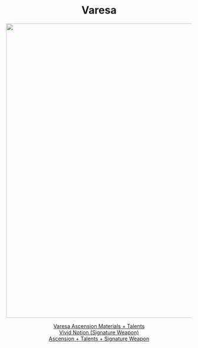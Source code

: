 <body>
  <div align="center">
    <h1> Varesa </h1>
<img src="https://gi.yatta.moe/assets/UI/UI_Gacha_AvatarImg_Varesa.png?vh=2024123000" width=800>
<p></p>
<a href="">Varesa Ascension Materials + Talents</a><br>
<a href="">Vivid Notion (Signature Weapon)</a><br>
<a href="">Ascension + Talents + Signature Weapon</a>
  
  </div>
</body>
